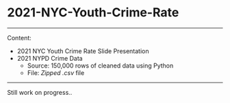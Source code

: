 # 2021-NYC-Youth-Crime-Rate
---
Content:
* 2021 NYC Youth Crime Rate Slide Presentation
* 2021 NYPD Crime Data 
  * Source: 150,000 rows of cleaned data using Python
  * File: *Zipped .csv* file
---
Still work on progress..

